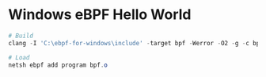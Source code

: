 # Windows eBPF Hello World

```powershell
# Build
clang -I 'C:\ebpf-for-windows\include' -target bpf -Werror -O2 -g -c bpf.c -o bpf.o

# Load
netsh ebpf add program bpf.o
```
